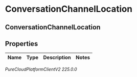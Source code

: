 # ConversationChannelLocation

## ConversationChannelLocation

## Properties

|Name | Type | Description | Notes|
|------------ | ------------- | ------------- | -------------|



_PureCloudPlatformClientV2 225.0.0_
